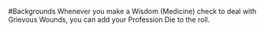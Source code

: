 #Backgrounds
Whenever you make a Wisdom (Medicine) check to deal with Grievous Wounds, you can add your Profession Die to the roll.